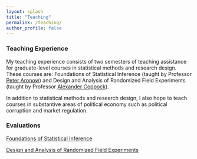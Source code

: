 ```yaml
---
layout: splash
title: "Teaching"
permalink: /teaching/
author_profile: false
---
```


### Teaching Experience

My teaching experience consists of two semesters of teaching assistance for graduate-level courses in statistical methods and research design. These courses are: Foundations of Statistical Inference (taught by Professor [Peter Aronow](https://peteraronow.github.io)) and Design and Analysis of Randomized Field Experiments (taught by Professor [Alexander Coppock](https://alexandercoppock.com)). 

In addition to statistical methods and research design, I also hope to teach courses in substantive areas of political economy such as political corruption and market regulation.  

### Evaluations

[Foundations of Statistical Inference](http://www.trevorincerti.com/files/evaluation_500.pdf)

[Design and Analysis of Randomized Field Experiments](http://www.trevorincerti.com/files/evaluation_512.pdf)







